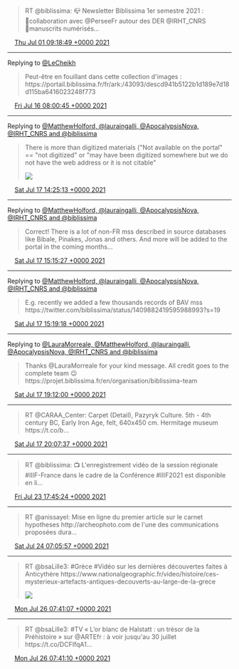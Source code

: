> RT @biblissima: 📪 Newsletter Biblissima 1er semestre 2021 :   
> 🔹collaboration avec @PerseeFr autour des DER @IRHT\_CNRS  
> 🔹manuscrits numérisés…

<img src="../../media/tweet.ico" width="12" /> [Thu Jul 01 09:18:49 +0000 2021](https://twitter.com/regisrob/status/1410528306991149057)

----

Replying to [@LeCheikh](https://twitter.com/LeCheikh/status/1415810879002644480)

> Peut\-être en fouillant dans cette collection d'images : https://portail\.biblissima\.fr/fr/ark:/43093/descd941b5122b1d189e7d18d115ba6416023248f773

<img src="../../media/tweet.ico" width="12" /> [Fri Jul 16 08:00:45 +0000 2021](https://twitter.com/regisrob/status/1415944479891247106)

----

Replying to [@MatthewHolford, @lauraingalli, @ApocalypsisNova, @IRHT\_CNRS and @biblissima](https://twitter.com/MatthewHolford/status/1416380607551115268)

> There is more than digitized materials \("Not available on the portal" \=\= "not digitized" or "may have been digitized somewhere but we do not have the web address or it is not citable" 
> 
> ![](../../media/1416403620661182464-E6gTlURX0AEmJiv.jpg)

<img src="../../media/tweet.ico" width="12" /> [Sat Jul 17 14:25:13 +0000 2021](https://twitter.com/regisrob/status/1416403620661182464)

----

Replying to [@MatthewHolford, @lauraingalli, @ApocalypsisNova, @IRHT\_CNRS and @biblissima](https://twitter.com/regisrob/status/1416403620661182464)

> Correct\! There is a lot of non\-FR mss described in source databases like Bibale, Pinakes, Jonas and others\. And more will be added to the portal in the coming months\.\.\.

<img src="../../media/tweet.ico" width="12" /> [Sat Jul 17 15:15:27 +0000 2021](https://twitter.com/regisrob/status/1416416261584588802)

----

Replying to [@MatthewHolford, @lauraingalli, @ApocalypsisNova, @IRHT\_CNRS and @biblissima](https://twitter.com/regisrob/status/1416416261584588802)

> E\.g\. recently we added a few thousands records of BAV mss https://twitter\.com/biblissima/status/1409882419595988993?s\=19

<img src="../../media/tweet.ico" width="12" /> [Sat Jul 17 15:19:18 +0000 2021](https://twitter.com/regisrob/status/1416417231026769923)

----

Replying to [@LauraMorreale, @MatthewHolford, @lauraingalli, @ApocalypsisNova, @IRHT\_CNRS and @biblissima](https://twitter.com/LauraMorreale/status/1416423073847316489)

> Thanks @LauraMorreale for your kind message\. All credit goes to the complete team 😉 https://projet\.biblissima\.fr/en/organisation/biblissima\-team

<img src="../../media/tweet.ico" width="12" /> [Sat Jul 17 19:12:00 +0000 2021](https://twitter.com/regisrob/status/1416475791714570243)

----

> RT @CARAA\_Center: Carpet \(Detail\), Pazyryk Culture\. 5th \- 4th century BC, Early Iron Age, felt, 640x450 cm\. Hermitage museum https://t\.co/b…

<img src="../../media/tweet.ico" width="12" /> [Sat Jul 17 20:07:37 +0000 2021](https://twitter.com/regisrob/status/1416489790900510720)

----

> RT @biblissima: 📺 L'enregistrement vidéo de la session régionale \#IIIF\-France dans le cadre de la Conférence \#IIIF2021 est disponible en li…

<img src="../../media/tweet.ico" width="12" /> [Fri Jul 23 17:45:24 +0000 2021](https://twitter.com/regisrob/status/1418628325413736450)

----

> RT @anissayel: Mise en ligne du premier article sur le carnet hypotheses http://archeophoto\.com de l'une des communications proposées dura…

<img src="../../media/tweet.ico" width="12" /> [Sat Jul 24 07:05:57 +0000 2021](https://twitter.com/regisrob/status/1418829789545304065)

----

> RT @bsaLille3: \#Grèce \#Vidéo sur les dernières découvertes faites à Anticythère https://www\.nationalgeographic\.fr/video/histoire/ces\-mysterieux\-artefacts\-antiques\-decouverts\-au\-large\-de\-la\-grece 
> 
> ![](../../media/1419563418198097922-E7IA8uRXoAQtn6F.jpg)

<img src="../../media/tweet.ico" width="12" /> [Mon Jul 26 07:41:07 +0000 2021](https://twitter.com/regisrob/status/1419563418198097922)

----

> RT @bsaLille3: \#TV « L’or blanc de Halstatt : un trésor de la Préhistoire » sur @ARTEfr : à voir jusqu'au 30 juillet   
> https://t\.co/DCFIfqA1…

<img src="../../media/tweet.ico" width="12" /> [Mon Jul 26 07:41:10 +0000 2021](https://twitter.com/regisrob/status/1419563427597410311)